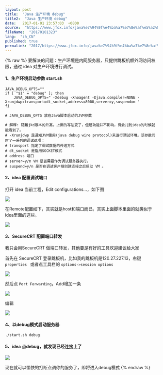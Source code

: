 ```yaml
---
layout: post
title:  "Java 生产环境 debug"
title2:  "Java 生产环境 debug"
date:   2017-01-01 23:57:03  +0800
source:  "https://www.jfox.info/java%e7%94%9f%e4%ba%a7%e7%8e%af%e5%a2%83debug.html"
fileName:  "20170101323"
lang:  "zh_CN"
published: true
permalink: "2017/https://www.jfox.info/java%e7%94%9f%e4%ba%a7%e7%8e%af%e5%a2%83debug.html"
---
```

{% raw %}
要解决的问题：生产环境是内网服务器，只提供跳板机额外网访问权限，通过 idea 对生产环境进行调试。

#### 1、生产环境启动参数 start.sh

    JAVA_DEBUG_OPTS=""
    if [ "$1" = "debug" ]; then
        JAVA_DEBUG_OPTS=" -Xdebug -Xnoagent -Djava.compiler=NONE -Xrunjdwp:transport=dt_socket,address=8000,server=y,suspend=n "
    fi
    
    # JAVA_DEBUG_OPTS 放在Java脚本启动的JVM参数
    
    # 解释: 随着jkd版本的升高，上面的写法变了，但是功能并不影响，待会儿到idea的时候就能看到了。
    # -Xrunjdwp 是通知JVM使用(java debug wire protocol)来运行调试环境。该参数同时了一系列的调试选项： 
    # transport 指定了调试数据的传送方式
    # dt_socket 是指用SOCKET模式
    # address 端口
    # server=y/n VM 是否需要作为调试服务器执行。 
    # suspend=y/n 是否在调试客户端创建连接之后启动 VM 。 
    

#### 2、idea 配置调试端口

打开 idea 当前工程，Edit configurations…，如下图

![](8123517.png)

在Remote配置如下，其实就是host和端口而已，其实上面脚本里面的就类似于idea里面的这些。

![](464b55f.png)

#### 3、SecureCRT 配置端口转发

我只会用SecureCRT 做端口转发，其他要是有好的工具欢迎建议给大家

首先在 SecureCRT 登录跳板机，比如我的跳板机是120.27.227.13，右键 `properties ` 或者点工具栏的 `options->session options`

![](10b46a9.png)

然后点 `Port Forwarding`，Add增加一条

![](9c6f5dd.png)

编辑

![](c88f9c2.png)

#### 4、以debug模式启动服务器

    ./start.sh debug

#### 5、idea 点debug，就发现已经连接上了

![](a540e1e.png)

现在就可以愉快的打断点调你的服务了，即将进入debug模式
{% endraw %}